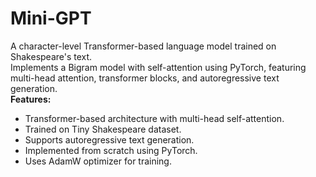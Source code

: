 # Mini-GPT
A character-level Transformer-based language model trained on Shakespeare's text.
<br>
Implements a Bigram model with self-attention using PyTorch, featuring multi-head attention, transformer blocks, and autoregressive text generation.
<br>
**Features:**
<br>
<ul>
  <li>Transformer-based architecture with multi-head self-attention.</li>
  <li>Trained on Tiny Shakespeare dataset.</li>
  <li>Supports autoregressive text generation.</li>
  <li>Implemented from scratch using PyTorch.</li>
  <li>Uses AdamW optimizer for training.</li>
</ul>

